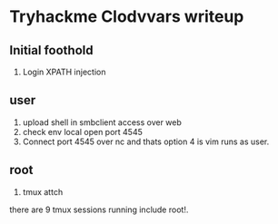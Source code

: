 # Tryhackme Clodvvars writeup

## Initial foothold

1. Login XPATH injection

## user

1. upload shell in smbclient access over web
2. check env local open port 4545  
3. Connect port 4545 over nc and thats option 4 is vim runs as user.

## root

1. tmux attch

there are 9 tmux sessions running include root!. 